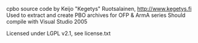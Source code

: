 cpbo source code by Keijo "Kegetys" Ruotsalainen, http://www.kegetys.fi
Used to extract and create PBO archives for OFP & ArmA series
Should compile with Visual Studio 2005

Licensed under LGPL v2.1, see license.txt
